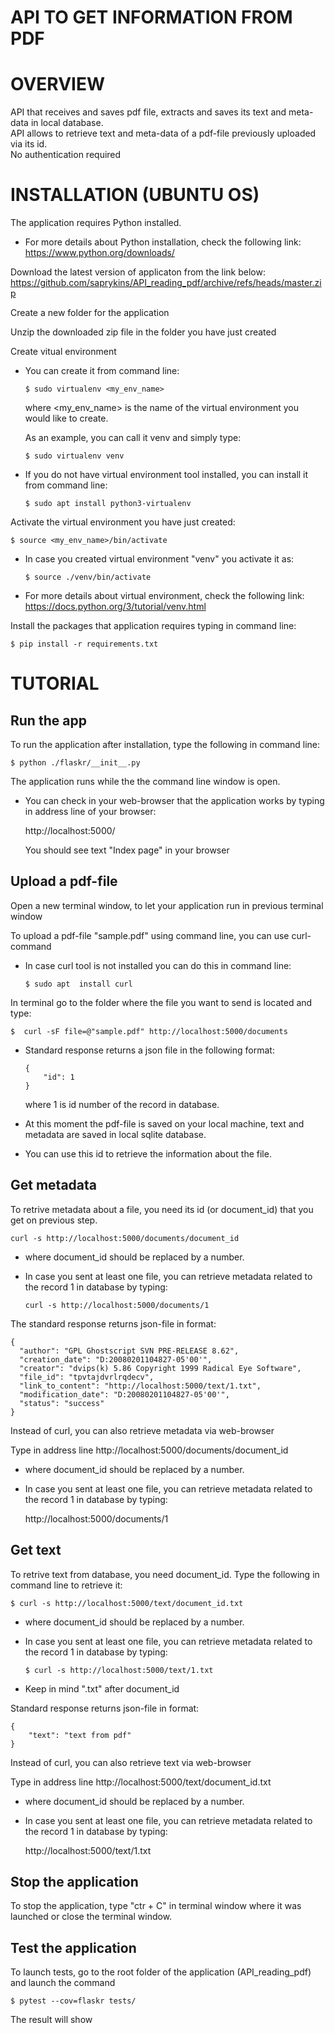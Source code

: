 # API TO GET INFORMATION FROM PDF

# OVERVIEW
API that receives and saves pdf file, extracts and saves its text and meta-data in local database.  
API allows to retrieve text and meta-data of a pdf-file previously uploaded via its id.  
No authentication required

# INSTALLATION (UBUNTU OS)

The application requires Python installed.  

 * For more details about Python installation, check the following link:  
 https://www.python.org/downloads/  

Download the latest version of applicaton from the link below:  
https://github.com/saprykins/API_reading_pdf/archive/refs/heads/master.zip  

Create a new folder for the application  

Unzip the downloaded zip file in the folder you have just created  

Create vitual environment  

* You can create it from command line:  
  ```
  $ sudo virtualenv <my_env_name>
  ```
  where <my_env_name> is the name of the virtual environment you would like to create.  

  As an example, you can call it venv and simply type: 
  ```
  $ sudo virtualenv venv
  ```
* If you do not have virtual environment tool installed, you can install it from command line:    
  ```
  $ sudo apt install python3-virtualenv
  ```

Activate the virtual environment you have just created: 
```
$ source <my_env_name>/bin/activate
```
* In case you created virtual environment "venv" you activate it as:  
  ```
  $ source ./venv/bin/activate
  ```

* For more details about virtual environment, check the following link:  
  https://docs.python.org/3/tutorial/venv.html  

Install the packages that application requires typing in command line:  
```
$ pip install -r requirements.txt
```

# TUTORIAL

## Run the app  

To run the application after installation, type the following in command line:  
```
$ python ./flaskr/__init__.py
```
The application runs while the the command line window is open.  

* You can check in your web-browser that the application works by typing in address line of your browser:  

  http://localhost:5000/  

  You should see text "Index page" in your browser

## Upload a pdf-file  

Open a new terminal window, to let your application run in previous terminal window  

To upload a pdf-file "sample.pdf" using command line, you can use curl-command  

* In case curl tool is not installed you can do this in command line:  
  ```
  $ sudo apt  install curl   
  ```

In terminal go to the folder where the file you want to send is located and type:  
```
$  curl -sF file=@"sample.pdf" http://localhost:5000/documents
```
* Standard response returns a json file in the following format:  
  ```
  {
      "id": 1
  }
  ```
  where 1 is id number of the record in database.  

* At this moment the pdf-file is saved on your local machine, text and metadata are saved in local sqlite database.  

* You can use this id to retrieve the information about the file.  

## Get metadata  

To retrive metadata about a file, you need its id (or document_id) that you get on previous step.  
```
curl -s http://localhost:5000/documents/document_id
```
* where document_id should be replaced by a number.  

* In case you sent at least one file, you can retrieve metadata related to the record 1 in database by typing:  
  ```
  curl -s http://localhost:5000/documents/1
  ```
  
The standard response returns json-file in format:
```
{
  "author": "GPL Ghostscript SVN PRE-RELEASE 8.62",
  "creation_date": "D:20080201104827-05'00'",
  "creator": "dvips(k) 5.86 Copyright 1999 Radical Eye Software",
  "file_id": "tpvtajdvrlrqdecv",
  "link_to_content": "http://localhost:5000/text/1.txt",
  "modification_date": "D:20080201104827-05'00'",
  "status": "success"
}
```

Instead of curl, you can also retrieve metadata via web-browser  

Type in address line http://localhost:5000/documents/document_id 

* where document_id should be replaced by a number.  

* In case you sent at least one file, you can retrieve metadata related to the record 1 in database by typing:  

  http://localhost:5000/documents/1  

## Get text  

To retrive text from database, you need document_id. Type the following in command line to retrieve it:  
```
$ curl -s http://localhost:5000/text/document_id.txt
```
* where document_id should be replaced by a number.  

* In case you sent at least one file, you can retrieve metadata related to the record 1 in database by typing:  
  ```
  $ curl -s http://localhost:5000/text/1.txt
  ```
* Keep in mind ".txt" after document_id

Standard response returns json-file in format:  
```
{
    "text": "text from pdf"
}
```

Instead of curl, you can also retrieve text via web-browser  

Type in address line http://localhost:5000/text/document_id.txt 

* where document_id should be replaced by a number.  

* In case you sent at least one file, you can retrieve metadata related to the record 1 in database by typing:  

  http://localhost:5000/text/1.txt  

## Stop the application

To stop the application, type "ctr + C" in terminal window where it was launched or close the terminal window.  


## Test the application
To launch tests, go to the root folder of the application (API_reading_pdf)  
and launch the command  
```
$ pytest --cov=flaskr tests/
```
The result will show 




<!---
step-by-step instructions for using APIs to accomplish specific tasks or workflows with detailed explanations about using the endpoints and parameters in each function call or method invocation.

can get pdf or PDF files

when no you send not pdf
{
# "status":500,
"error_message":"the file-type you send is not pdf",
}

for docs, you can include advice to use gitk ou git log --graph to show commits

# REFERENCE
structure, parameters, and return values for each function or method in an API.

it creates a folder if it doesn't exist
-->

<!---
if not ubuntu
do i need python
-->